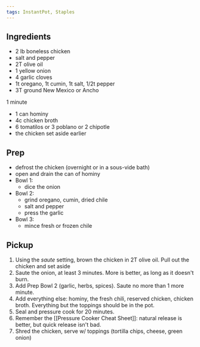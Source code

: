 ```yaml
---
tags: InstantPot, Staples
---
```


## Ingredients
- 2 lb boneless chicken  
- salt and pepper  
- 2T olive oil  
- 1 yellow onion  
- 4 garlic cloves  
- 1t oregano, 1t cumin, 1t salt, 1/2t pepper  
- 3T ground New Mexico or Ancho  

1 minute  
  
- 1 can hominy  
- 4c chicken broth  
- 6 tomatilos or 3 poblano  or 2 chipotle
- the chicken set aside earlier


## Prep

- defrost the chicken (overnight or in a sous-vide bath)
- open and drain the can of hominy
- Bowl 1:
	- dice the onion
- Bowl 2:
	- grind oregano, cumin, dried chile
	- salt and pepper
	- press the garlic
- Bowl 3:
	- mince fresh or frozen chile

## Pickup

1. Using the *saute* setting, brown the chicken in 2T olive oil. Pull out the chicken and set aside
2. Saute the onion, at least 3 minutes. More is better, as long as it doesn't burn.
3. Add Prep Bowl 2 (garlic, herbs, spices). Saute no more than 1 more minute.
4. Add everything else: hominy, the fresh chili, reserved chicken, chicken broth. Everything but the toppings should be in the pot.
5. Seal and pressure cook for 20 minutes.
6. Remember the [[Pressure Cooker Cheat Sheet]]: natural release is better, but quick release isn't bad.
7. Shred the chicken, serve w/ toppings (tortilla chips, cheese, green onion)